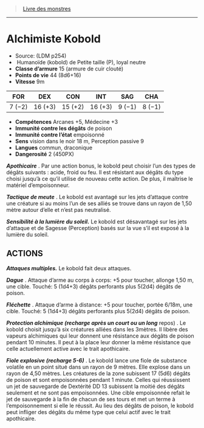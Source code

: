 ﻿> [Livre des monstres](tome_of_beasts.md)

---

# Alchimiste Kobold

- Source: (LDM p254)
-  Humanoïde (kobold) de Petite taille (P), loyal neutre
- **Classe d’armure** 15 (armure de cuir clouté)
- **Points de vie** 44 (8d6+16)
- **Vitesse** 9m

|FOR|DEX|CON|INT|SAG|CHA|
|---|---|---|---|---|---|
|7 (−2)|16 (+3)|15 (+2)|16 (+3)|9 (−1)|8 (−1)|

- **Compétences** Arcanes +5, Médecine +3
- **Immunité contre les dégâts** de poison
- **Immunité contre l’état** empoisonné
- **Sens** vision dans le noir 18 m, Perception passive 9
- **Langues** commun, draconique
- **Dangerosité** 2 (450PX)

**_Apothicaire_** . Par une action bonus, le kobold peut choisir l’un des types de dégâts suivants : acide, froid ou feu. Il est résistant aux dégâts du type choisi jusqu’à ce qu’il utilise de nouveau cette action. De plus, il maîtrise le matériel d’empoisonneur.

**_Tactique de meute_** . Le kobold est avantagé sur les jets d’attaque contre une créature si au moins l’un de ses alliés se trouve dans un rayon de 1,50 mètre autour d’elle et n’est pas neutralisé.

**_Sensibilité à la lumière du soleil._** Le kobold est désavantagé sur les jets d’attaque et de Sagesse (Perception) basés sur la vue s’il est exposé à la lumière du soleil.

## ACTIONS

**_Attaques multiples._** Le kobold fait deux attaques.

**_Dague_** . Attaque d’arme au corps à corps: +5 pour toucher, allonge 1,50 m, une cible. Touché: 5 (1d4+3) dégâts perforants plus 5(2d4) dégâts de poison.

**_Fléchette_** . Attaque d’arme à distance: +5 pour toucher, portée 6/18m, une cible. Touché: 5 (1d4+3) dégâts perforants plus 5(2d4) dégâts de poison.

**_Protection alchimique (recharge après un court ou un long_** repos) . Le kobold choisit jusqu’à six créatures alliées dans les 3mètres. Il libère des vapeurs alchimiques qui leur donnent une résistance aux dégâts de poison pendant 10 minutes. Il peut à la place leur donner la même résistance que celle actuellement active avec le trait apothicaire.

**_Fiole explosive (recharge 5-6)_** . Le kobold lance une fiole de substance volatile en un point situé dans un rayon de 9 mètres. Elle explose dans un rayon de 4,50 mètres. Les créatures de la zone subissent 17 (5d6) dégâts de poison et sont empoisonnées pendant 1 minute. Celles qui réussissent un jet de sauvegarde de Dextérité DD 13 subissent la moitié des dégâts seulement et ne sont pas empoisonnées. Une cible empoisonnée refait le jet de sauvegarde à la fin de chacun de ses tours et met un terme à l’empoisonnement si elle le réussit. Au lieu des dégâts de poison, le kobold peut infliger des dégâts du même type que celui actif avec le trait apothicaire.


